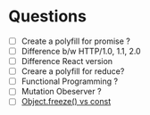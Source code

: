 # Questions

- [ ]  Create a polyfill for promise ?
- [ ]  Difference b/w HTTP/1.0, 1.1, 2.0
- [ ]  Difference React version
- [ ]  Creare a polyfill for reduce?
- [ ]  Functional Programming ?
- [ ]  Mutation Obeserver ?
- [ ]  [Object.freeze() vs const](https://stackoverflow.com/questions/33124058/object-freeze-vs-const)
